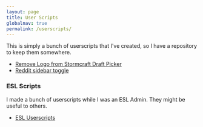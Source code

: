 ```yaml
---
layout: page
title: User Scripts
globalnav: true
permalink: /userscripts/
---
```


This is simply a bunch of userscripts that I've created, so I have a repository to keep them somewhere.

 * [Remove Logo from Stormcraft Draft Picker](/userscripts/removestormcraftlogo.user.js)
 * [Reddit sidebar toggle](/userscripts/hideredditsidebar.user.js)

### ESL Scripts

I made a bunch of userscripts while I was an ESL Admin.  They might be useful to others. 

 * [ESL Userscripts](/userscripts/esl/)
